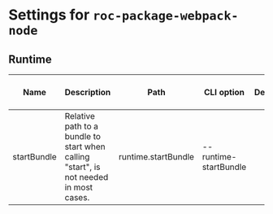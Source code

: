 # Settings for `roc-package-webpack-node`

## Runtime

| Name        | Description                                                                                     | Path                | CLI option            | Default | Type       | Required | Can be empty | Extensions       |
| ----------- | ----------------------------------------------------------------------------------------------- | ------------------- | --------------------- | ------- | ---------- | -------- | ------------ | ---------------- |
| startBundle | Relative path to a bundle to start when calling &quot;start&quot;, is not needed in most cases. | runtime.startBundle | --runtime-startBundle |         | `Filepath` | No       | No           | roc-plugin-start |
